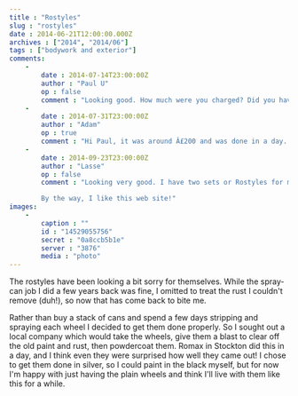 ```yaml
---
title : "Rostyles"
slug : "rostyles"
date : 2014-06-21T12:00:00.000Z
archives : ["2014", "2014/06"]
tags : ["bodywork and exterior"]
comments:
    -
        date : 2014-07-14T23:00:00Z
        author : "Paul U"
        op : false
        comment : "Looking good. How much were you charged? Did you have to remove the tyres."
    -
        date : 2014-07-31T23:00:00Z
        author : "Adam"
        op : true
        comment : "Hi Paul, it was around Â£200 and was done in a day. The shop removed and put the tyres back on afterwards. They would have balanced them too but didn't have the necessary adapter to balance them on the nuts."
    -
        date : 2014-09-23T23:00:00Z
        author : "Lasse"
        op : false
        comment : "Looking very good. I have two sets or Rostyles for my Inca Yellow MGB-78 Roadster. I planning to powdercoat one of them in black. The other set is silver/black with crome trims.

        By the way, I like this web site!"
images:
    -
        caption : ""
        id : "14529055756"
        secret : "0a8ccb5b1e"
        server : "3876"
        media : "photo"
---
```


The rostyles have been looking a bit sorry for themselves. While the spray-can job I did a few years back was fine, I omitted to treat the rust I couldn't remove (duh!), so now that has come back to bite me.


Rather than buy a stack of cans and spend a few days stripping and spraying each wheel I decided to get them done properly. So I sought out a local company which would take the wheels, give them a blast to clear off the old paint and rust, then powdercoat them. Romax in Stockton did this in a day, and I think even they were surprised how well they came out! I chose to get them done in silver, so I could paint in the black myself, but for now I'm happy with just having the plain wheels and think I'll live with them like this for a while.